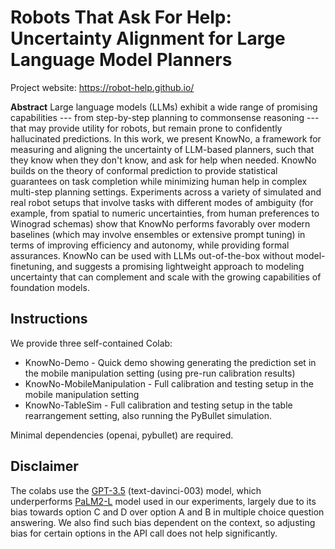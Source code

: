 # Robots That Ask For Help: Uncertainty Alignment for Large Language Model Planners

Project website: https://robot-help.github.io/

**Abstract** Large language models (LLMs) exhibit a wide range of promising capabilities --- from step-by-step planning to commonsense reasoning --- that may provide utility for robots, but remain prone to confidently hallucinated predictions. In this work, we present KnowNo, a framework for measuring and aligning the uncertainty of LLM-based planners, such that they know when they don't know, and ask for help when needed. KnowNo builds on the theory of conformal prediction to provide statistical guarantees on task completion while minimizing human help in complex multi-step planning settings. Experiments across a variety of simulated and real robot setups that involve tasks with different modes of ambiguity (for example, from spatial to numeric uncertainties, from human preferences to Winograd schemas) show that KnowNo performs favorably over modern baselines (which may involve ensembles or extensive prompt tuning) in terms of improving efficiency and autonomy, while providing formal assurances. KnowNo can be used with LLMs out-of-the-box without model-finetuning, and suggests a promising lightweight approach to modeling uncertainty that can complement and scale with the growing capabilities of foundation models.

## Instructions

We provide three self-contained Colab:

* KnowNo-Demo - Quick demo showing generating the prediction set in the mobile manipulation setting (using pre-run calibration results)
* KnowNo-MobileManipulation - Full calibration and testing setup in the mobile manipulation setting
* KnowNo-TableSim - Full calibration and testing setup in the table rearrangement setting, also running the PyBullet simulation.

Minimal dependencies (openai, pybullet) are required.

## Disclaimer

The colabs use the [GPT-3.5](https://arxiv.org/abs/2005.14165) (text-davinci-003) model, which underperforms [PaLM2-L](https://ai.google/discover/palm2/) model used in our experiments, largely due to its bias towards option C and D over option A and B in multiple choice question answering. We also find such bias dependent on the context, so adjusting bias for certain options in the API call does not help significantly.